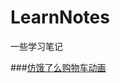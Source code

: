 # LearnNotes
一些学习笔记

###[仿饿了么购物车动画](https://github.com/xiejinpeng007/LearnNotes/blob/master/elemeanim.md)
